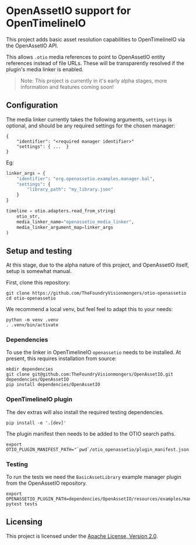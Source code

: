 # OpenAssetIO support for OpenTimelineIO

This project adds basic asset resolution capabilities to OpenTimelineIO
via the OpenAssetIO API.

This allows `.otio` media references to point to OpenAssetIO entity
references instead of file URLs. These will be transparently resolved if
the plugin's media linker is enabled.

> Note: This project is currently in it's early alpha stages, more
> information and features coming soon!

## Configuration

The media linker currently takes the following arguments, `settings` is
optional, and should be any required settings for the chosen manager:

```
{
    "identifier": "<required manager identifier>"
    "settings": { ...  }
}
```

Eg:

```python
linker_args = {
    "identifier": "org.openassetio.examples.manager.bal",
    "settings": {
        "library_path": "my_library.json"
    }
}

timeline = otio.adapters.read_from_string(
    otio_str,
    media_linker_name="openassetio_media_linker",
    media_linker_argument_map=linker_args
)
```

## Setup and testing

At this stage, due to the alpha nature of this project, and OpenAssetIO
itself, setup is somewhat manual.

First, clone this repository:

```shell
git clone https://github.com/TheFoundryVisionmongers/otio-openassetio
cd otio-openassetio
```

We recommend a local venv, but feel feel to adapt this to your needs:

```shell
python -m venv .venv
. .venv/bin/activate
```

### Dependencies

To use the linker in OpenTimelineIO `openassetio` needs to be installed.
At present, this requires installation from source:

```shell
mkdir dependencies
git clone git@github.com:TheFoundryVisionmongers/OpenAssetIO.git dependencies/OpenAssetIO
pip install dependencies/OpenAssetIO
```

### OpenTimelineIO plugin

The dev extras will also install the required testing dependencies.

```shell
pip install -e '.[dev]'
```

The plugin manifest then needs to be added to the OTIO search paths.

```shell
export OTIO_PLUGIN_MANIFEST_PATH="`pwd`/otio_openassetio/plugin_manifest.json:${OTIO_PLUGIN_MANIFEST_PATH}"
```

### Testing

To run the tests we need the `BasicAssetLibrary` example manager plugin from
the OpenAssetIO repository.

```shell
export OPENASSETIO_PLUGIN_PATH=dependencies/OpenAssetIO/resources/examples/manager/BasicAssetLibrary/plugin
pytest tests
```

## Licensing

This project is licensed under the
[Apache License, Version 2.0](https://www.apache.org/licenses/LICENSE-2.0.txt).
